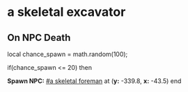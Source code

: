 # a skeletal excavator


## On NPC Death

local chance_spawn = math.random(100);

if(chance_spawn <= 20) then


**Spawn NPC:**  [\#a skeletal foreman](/npc/36092) at (**y:** -339.8, **x:** -43.5)
end
